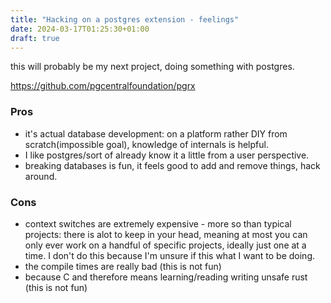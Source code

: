 ```yaml
---
title: "Hacking on a postgres extension - feelings"
date: 2024-03-17T01:25:30+01:00
draft: true
---
```


this will probably be my next project, doing something with postgres.

https://github.com/pgcentralfoundation/pgrx

### Pros
- it's actual database development: on a platform rather DIY from scratch(impossible goal), knowledge of internals is helpful.
- I like postgres/sort of already know it a little from a user perspective.
- breaking databases is fun, it feels good to add and remove things, hack around.

### Cons

- context switches are extremely expensive - more so than typical projects: there is alot to keep in your head, meaning at most you
can only ever work on a handful of specific projects, ideally just one at a time. I don't do this because I'm unsure if this what I 
want to be doing.
- the compile times are really bad (this is not fun)
- because C and therefore means learning/reading writing unsafe rust
(this is not fun)
